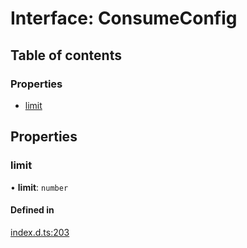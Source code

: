 # Interface: ConsumeConfig

## Table of contents

### Properties

- [limit](ConsumeConfig.md#limit)

## Properties

### limit

• **limit**: `number`

#### Defined in

[index.d.ts:203](https://github.com/mostafa/xk6-kafka/blob/main/api-docs/index.d.ts#L203)
